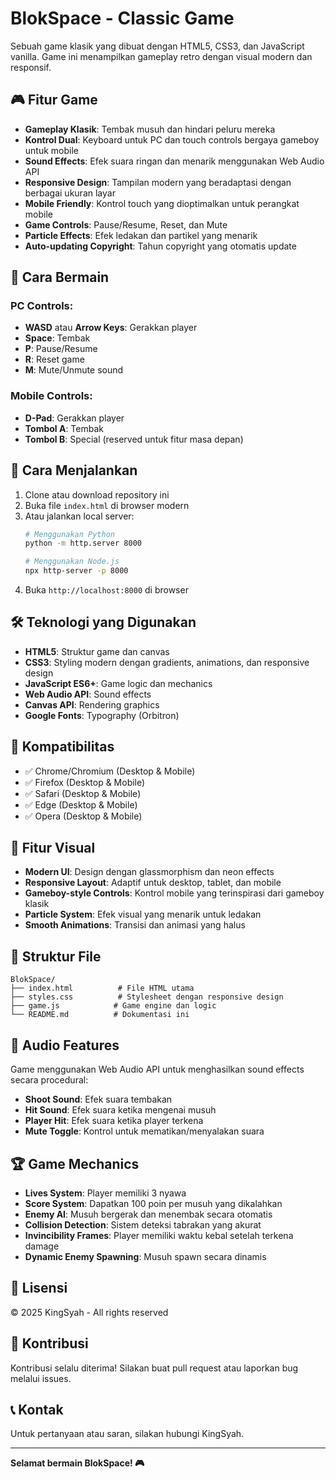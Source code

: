 # BlokSpace - Classic Game

Sebuah game klasik yang dibuat dengan HTML5, CSS3, dan JavaScript vanilla. Game ini menampilkan gameplay retro dengan visual modern dan responsif.

## 🎮 Fitur Game

- **Gameplay Klasik**: Tembak musuh dan hindari peluru mereka
- **Kontrol Dual**: Keyboard untuk PC dan touch controls bergaya gameboy untuk mobile
- **Sound Effects**: Efek suara ringan dan menarik menggunakan Web Audio API
- **Responsive Design**: Tampilan modern yang beradaptasi dengan berbagai ukuran layar
- **Mobile Friendly**: Kontrol touch yang dioptimalkan untuk perangkat mobile
- **Game Controls**: Pause/Resume, Reset, dan Mute
- **Particle Effects**: Efek ledakan dan partikel yang menarik
- **Auto-updating Copyright**: Tahun copyright yang otomatis update

## 🎯 Cara Bermain

### PC Controls:
- **WASD** atau **Arrow Keys**: Gerakkan player
- **Space**: Tembak
- **P**: Pause/Resume
- **R**: Reset game
- **M**: Mute/Unmute sound

### Mobile Controls:
- **D-Pad**: Gerakkan player
- **Tombol A**: Tembak
- **Tombol B**: Special (reserved untuk fitur masa depan)

## 🚀 Cara Menjalankan

1. Clone atau download repository ini
2. Buka file `index.html` di browser modern
3. Atau jalankan local server:
   ```bash
   # Menggunakan Python
   python -m http.server 8000
   
   # Menggunakan Node.js
   npx http-server -p 8000
   ```
4. Buka `http://localhost:8000` di browser

## 🛠️ Teknologi yang Digunakan

- **HTML5**: Struktur game dan canvas
- **CSS3**: Styling modern dengan gradients, animations, dan responsive design
- **JavaScript ES6+**: Game logic dan mechanics
- **Web Audio API**: Sound effects
- **Canvas API**: Rendering graphics
- **Google Fonts**: Typography (Orbitron)

## 📱 Kompatibilitas

- ✅ Chrome/Chromium (Desktop & Mobile)
- ✅ Firefox (Desktop & Mobile)
- ✅ Safari (Desktop & Mobile)
- ✅ Edge (Desktop & Mobile)
- ✅ Opera (Desktop & Mobile)

## 🎨 Fitur Visual

- **Modern UI**: Design dengan glassmorphism dan neon effects
- **Responsive Layout**: Adaptif untuk desktop, tablet, dan mobile
- **Gameboy-style Controls**: Kontrol mobile yang terinspirasi dari gameboy klasik
- **Particle System**: Efek visual yang menarik untuk ledakan
- **Smooth Animations**: Transisi dan animasi yang halus

## 🔧 Struktur File

```
BlokSpace/
├── index.html          # File HTML utama
├── styles.css          # Stylesheet dengan responsive design
├── game.js            # Game engine dan logic
└── README.md          # Dokumentasi ini
```

## 🎵 Audio Features

Game menggunakan Web Audio API untuk menghasilkan sound effects secara procedural:
- **Shoot Sound**: Efek suara tembakan
- **Hit Sound**: Efek suara ketika mengenai musuh
- **Player Hit**: Efek suara ketika player terkena
- **Mute Toggle**: Kontrol untuk mematikan/menyalakan suara

## 🏆 Game Mechanics

- **Lives System**: Player memiliki 3 nyawa
- **Score System**: Dapatkan 100 poin per musuh yang dikalahkan
- **Enemy AI**: Musuh bergerak dan menembak secara otomatis
- **Collision Detection**: Sistem deteksi tabrakan yang akurat
- **Invincibility Frames**: Player memiliki waktu kebal setelah terkena damage
- **Dynamic Enemy Spawning**: Musuh spawn secara dinamis

## 📄 Lisensi

© 2025 KingSyah - All rights reserved

## 🤝 Kontribusi

Kontribusi selalu diterima! Silakan buat pull request atau laporkan bug melalui issues.

## 📞 Kontak

Untuk pertanyaan atau saran, silakan hubungi KingSyah.

---

**Selamat bermain BlokSpace! 🎮**
